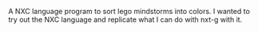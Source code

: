 A NXC language program to sort lego mindstorms into colors. I wanted to try out the NXC language and replicate what I can do with nxt-g with it.
